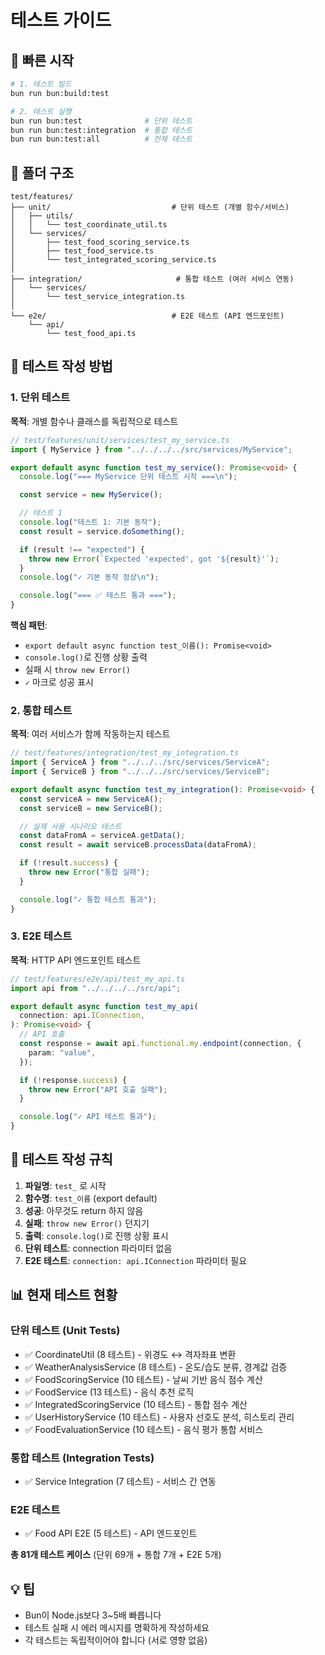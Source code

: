 # 테스트 가이드

## 🚀 빠른 시작

```bash
# 1. 테스트 빌드
bun run bun:build:test

# 2. 테스트 실행
bun run bun:test              # 단위 테스트
bun run bun:test:integration  # 통합 테스트
bun run bun:test:all          # 전체 테스트
```

## 📁 폴더 구조

```
test/features/
├── unit/                           # 단위 테스트 (개별 함수/서비스)
│   ├── utils/
│   │   └── test_coordinate_util.ts
│   └── services/
│       ├── test_food_scoring_service.ts
│       ├── test_food_service.ts
│       └── test_integrated_scoring_service.ts
│
├── integration/                     # 통합 테스트 (여러 서비스 연동)
│   └── services/
│       └── test_service_integration.ts
│
└── e2e/                            # E2E 테스트 (API 엔드포인트)
    └── api/
        └── test_food_api.ts
```

## 📝 테스트 작성 방법

### 1. 단위 테스트

**목적**: 개별 함수나 클래스를 독립적으로 테스트

```typescript
// test/features/unit/services/test_my_service.ts
import { MyService } from "../../../../src/services/MyService";

export default async function test_my_service(): Promise<void> {
  console.log("=== MyService 단위 테스트 시작 ===\n");

  const service = new MyService();

  // 테스트 1
  console.log("테스트 1: 기본 동작");
  const result = service.doSomething();

  if (result !== "expected") {
    throw new Error(`Expected 'expected', got '${result}'`);
  }
  console.log("✓ 기본 동작 정상\n");

  console.log("=== ✅ 테스트 통과 ===");
}
```

**핵심 패턴**:
- `export default async function test_이름(): Promise<void>`
- `console.log()`로 진행 상황 출력
- 실패 시 `throw new Error()`
- `✓` 마크로 성공 표시

### 2. 통합 테스트

**목적**: 여러 서비스가 함께 작동하는지 테스트

```typescript
// test/features/integration/test_my_integration.ts
import { ServiceA } from "../../../src/services/ServiceA";
import { ServiceB } from "../../../src/services/ServiceB";

export default async function test_my_integration(): Promise<void> {
  const serviceA = new ServiceA();
  const serviceB = new ServiceB();

  // 실제 사용 시나리오 테스트
  const dataFromA = serviceA.getData();
  const result = await serviceB.processData(dataFromA);

  if (!result.success) {
    throw new Error("통합 실패");
  }

  console.log("✓ 통합 테스트 통과");
}
```

### 3. E2E 테스트

**목적**: HTTP API 엔드포인트 테스트

```typescript
// test/features/e2e/api/test_my_api.ts
import api from "../../../../src/api";

export default async function test_my_api(
  connection: api.IConnection,
): Promise<void> {
  // API 호출
  const response = await api.functional.my.endpoint(connection, {
    param: "value",
  });

  if (!response.success) {
    throw new Error("API 호출 실패");
  }

  console.log("✓ API 테스트 통과");
}
```

## 🎯 테스트 작성 규칙

1. **파일명**: `test_` 로 시작
2. **함수명**: `test_이름` (export default)
3. **성공**: 아무것도 return 하지 않음
4. **실패**: `throw new Error()` 던지기
5. **출력**: `console.log()`로 진행 상황 표시
6. **단위 테스트**: connection 파라미터 없음
7. **E2E 테스트**: `connection: api.IConnection` 파라미터 필요

## 📊 현재 테스트 현황

### 단위 테스트 (Unit Tests)
- ✅ CoordinateUtil (8 테스트) - 위경도 ↔ 격자좌표 변환
- ✅ WeatherAnalysisService (8 테스트) - 온도/습도 분류, 경계값 검증
- ✅ FoodScoringService (10 테스트) - 날씨 기반 음식 점수 계산
- ✅ FoodService (13 테스트) - 음식 추천 로직
- ✅ IntegratedScoringService (10 테스트) - 통합 점수 계산
- ✅ UserHistoryService (10 테스트) - 사용자 선호도 분석, 히스토리 관리
- ✅ FoodEvaluationService (10 테스트) - 음식 평가 통합 서비스

### 통합 테스트 (Integration Tests)
- ✅ Service Integration (7 테스트) - 서비스 간 연동

### E2E 테스트
- ✅ Food API E2E (5 테스트) - API 엔드포인트

**총 81개 테스트 케이스** (단위 69개 + 통합 7개 + E2E 5개)

## 💡 팁

- Bun이 Node.js보다 3~5배 빠릅니다
- 테스트 실패 시 에러 메시지를 명확하게 작성하세요
- 각 테스트는 독립적이어야 합니다 (서로 영향 없음)
